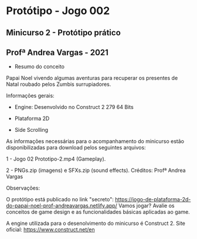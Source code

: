 # Protótipo - Jogo 002  

## Minicurso 2 - Protótipo prático 
## Profª Andrea Vargas - 2021

* Resumo do conceito

Papai Noel vivendo algumas aventuras para recuperar os presentes de Natal roubado pelos Zumbis surrupiadores.

Informações gerais:

* Engine: Desenvolvido no Construct 2 279 64 Bits

* Plataforma 2D 

* Side Scrolling

As informações necessárias para o acompanhamento do minicurso estão disponibilizadas para download pelos seguintes arquivos:

1 - Jogo 02 Prototipo-2.mp4 (Gameplay).

2 - PNGs.zip (imagens) e SFXs.zip (sound effects). Créditos: Profª Andrea Vargas

Observações:

O protótipo está publicado no link "secreto": https://jogo-de-plataforma-2d-do-papai-noel-prof-andreavargas.netlify.app/ Vamos jogar? Avalie os conceitos de game design e as funcionalidades básicas aplicadas ao game.

A engine utilizada para o desenolvimento do minicurso é Construct 2. Site oficial: https://www.construct.net/en
